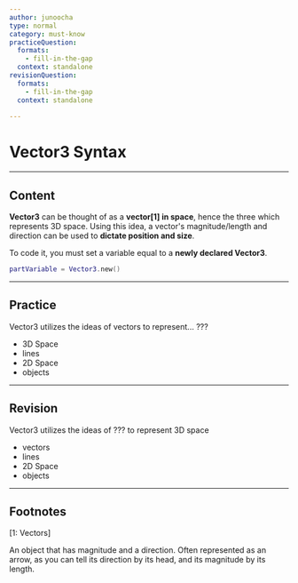 ```yaml
---
author: junoocha
type: normal
category: must-know
practiceQuestion:
  formats:
    - fill-in-the-gap
  context: standalone
revisionQuestion:
  formats:
    - fill-in-the-gap
  context: standalone

---
```


# Vector3 Syntax
---

## Content
**Vector3** can be thought of as a **vector[1] in space**, hence the three which represents 3D space. Using this idea, a vector's magnitude/length and direction can be used to **dictate position and size**.

To code it, you must set a variable equal to a **newly declared Vector3**.
```lua
partVariable = Vector3.new()
```
---

## Practice

Vector3 utilizes the ideas of vectors to represent... ???

- 3D Space
- lines
- 2D Space
- objects

---

## Revision

Vector3 utilizes the ideas of ??? to represent 3D space

- vectors
- lines
- 2D Space
- objects

---

## Footnotes

[1: Vectors]

An object that has magnitude and a direction. Often represented as an arrow, as you can tell its direction by its head, and its magnitude by its length.